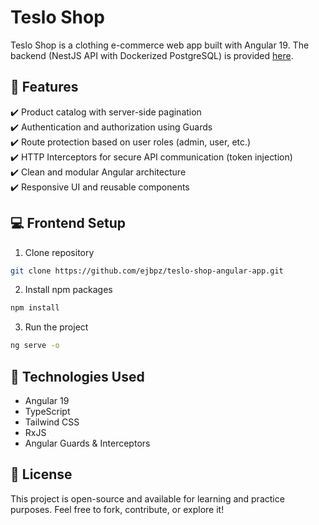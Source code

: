 # Teslo Shop
Teslo Shop is a clothing e-commerce web app built with Angular 19.
The backend (NestJS API with Dockerized PostgreSQL) is provided [here](https://github.com/Klerith/nest-teslo-shop/tree/complete-backend-paginated).

## 🧪 Features
✔️ Product catalog with server-side pagination       
✔️ Authentication and authorization using Guards     
✔️ Route protection based on user roles (admin, user, etc.)    
✔️ HTTP Interceptors for secure API communication (token injection)     
✔️ Clean and modular Angular architecture      
✔️ Responsive UI and reusable components

## 💻 Frontend Setup
1. Clone repository
```sh
git clone https://github.com/ejbpz/teslo-shop-angular-app.git
```

2. Install npm packages
```sh
npm install
```

3. Run the project
```sh
ng serve -o
```

## 🧰 Technologies Used
- Angular 19
- TypeScript
- Tailwind CSS
- RxJS
- Angular Guards & Interceptors

## 📜 License
This project is open-source and available for learning and practice purposes. Feel free to fork, contribute, or explore it!
